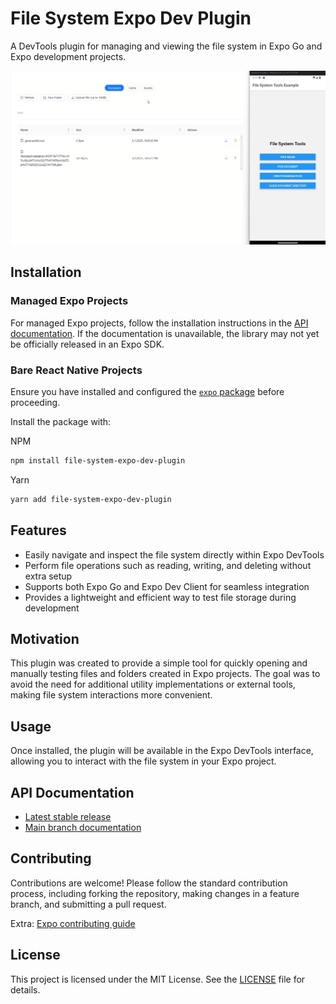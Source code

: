 # File System Expo Dev Plugin

A DevTools plugin for managing and viewing the file system in Expo Go and Expo development projects.

![Demo of file-system-expo-dev-plugin](./.github/assets/demo.gif)

## Installation

### Managed Expo Projects

For managed Expo projects, follow the installation instructions in the [API documentation](https://docs.expo.dev/versions/latest/sdk/file-system-dev-plugin/). If the documentation is unavailable, the library may not yet be officially released in an Expo SDK.

### Bare React Native Projects

Ensure you have installed and configured the [`expo` package](https://docs.expo.dev/bare/installing-expo-modules/) before proceeding.

Install the package with:

NPM

```sh
npm install file-system-expo-dev-plugin
```

Yarn

```sh
yarn add file-system-expo-dev-plugin
```

## Features

- Easily navigate and inspect the file system directly within Expo DevTools
- Perform file operations such as reading, writing, and deleting without extra setup
- Supports both Expo Go and Expo Dev Client for seamless integration
- Provides a lightweight and efficient way to test file storage during development

## Motivation

This plugin was created to provide a simple tool for quickly opening and manually testing files and folders created in Expo projects. The goal was to avoid the need for additional utility implementations or external tools, making file system interactions more convenient.

## Usage

Once installed, the plugin will be available in the Expo DevTools interface, allowing you to interact with the file system in your Expo project.

## API Documentation

- [Latest stable release](https://docs.expo.dev/versions/latest/sdk/file-system-dev-plugin/)
- [Main branch documentation](https://docs.expo.dev/versions/unversioned/sdk/file-system-dev-plugin/)

## Contributing

Contributions are welcome! Please follow the standard contribution process, including forking the repository, making changes in a feature branch, and submitting a pull request.

Extra: [Expo contributing guide](https://github.com/expo/expo#contributing)

## License

This project is licensed under the MIT License. See the [LICENSE](LICENSE) file for details.
